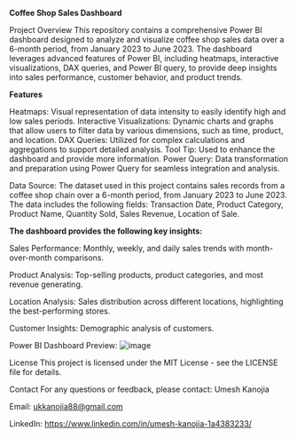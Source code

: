**Coffee Shop Sales Dashboard**


Project Overview
This repository contains a comprehensive Power BI dashboard designed to analyze and visualize coffee shop sales data over a 6-month period, from January 2023 to June 2023. The dashboard leverages advanced features of Power BI, including heatmaps, interactive visualizations, DAX queries, and Power BI query, to provide deep insights into sales performance, customer behavior, and product trends.



**Features**

Heatmaps: Visual representation of data intensity to easily identify high and low sales periods.
Interactive Visualizations: Dynamic charts and graphs that allow users to filter data by various dimensions, such as time, product, and location.
DAX Queries: Utilized for complex calculations and aggregations to support detailed analysis.
Tool Tip: Used to enhance the dashboard and provide more information.
Power Query: Data transformation and preparation using Power Query for seamless integration and analysis.



Data Source:
The dataset used in this project contains sales records from a coffee shop chain over a 6-month period, from January 2023 to June 2023. The data includes the following fields:
Transaction Date,
Product Category,
Product Name,
Quantity Sold,
Sales Revenue,
Location of Sale.




**The dashboard provides the following key insights:**


Sales Performance: Monthly, weekly, and daily sales trends with month-over-month comparisons.

Product Analysis: Top-selling products, product categories, and most revenue generating.

Location Analysis: Sales distribution across different locations, highlighting the best-performing stores.

Customer Insights: Demographic analysis of customers.


Power BI Dashboard Preview:
![image](https://github.com/user-attachments/assets/cebb2766-c1ae-4a92-a460-6b1e979a8acb)


License
This project is licensed under the MIT License - see the LICENSE file for details.




Contact
For any questions or feedback, please contact:
Umesh Kanojia

Email: ukkanojia88@gmail.com

LinkedIn: https://www.linkedin.com/in/umesh-kanojia-1a4383233/
